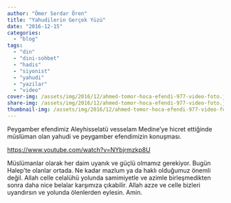 ```yaml
---
author: "Ömer Serdar Ören"
title: "Yahudilerin Gerçek Yüzü"
date: "2016-12-15"
categories: 
  - "blog"
tags: 
  - "din"
  - "dini-sohbet"
  - "hadis"
  - "siyonist"
  - "yahudi"
  - "yazilar"
  - "video"
cover-img: /assets/img/2016/12/ahmed-tomor-hoca-efendi-977-video-foto.jpg
share-img: /assets/img/2016/12/ahmed-tomor-hoca-efendi-977-video-foto.jpg
thumbnail-img: /assets/img/2016/12/ahmed-tomor-hoca-efendi-977-video-foto.jpg
---
```


Peygamber efendimiz Aleyhisselatü vesselam Medine’ye hicret ettiğinde müslüman olan yahudi ve peygamber efendimizin konuşması.

<https://www.youtube.com/watch?v=NYbjrmzkp8U>

Müslümanlar olarak her daim uyanık ve güçlü olmamız gerekiyor. Bugün Halep’te olanlar ortada. Ne kadar mazlum ya da haklı olduğumuz önemli değil. Allah celle celalühü yolunda samimiyetle ve azimle birleşmedikten sonra daha nice belalar karşımıza çıkabilir. Allah azze ve celle bizleri uyandırsın ve yolunda ölenlerden eylesin. Amin.
